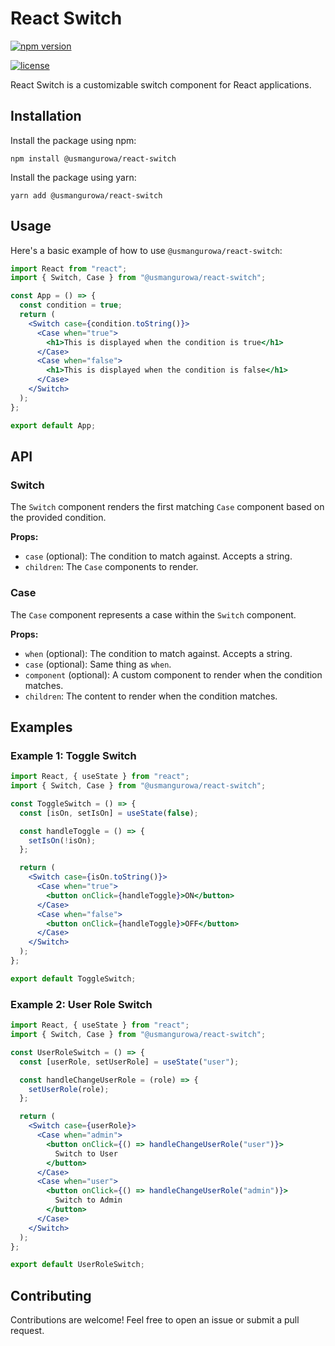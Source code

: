 # React Switch

[![npm version](https://img.shields.io/npm/v/react-switch.svg)](https://www.npmjs.com/package/react-switch)

[![license](https://img.shields.io/npm/l/react-switch.svg)](https://github.com/your-username/react-switch/blob/master/LICENSE)

React Switch is a customizable switch component for React applications.

## Installation

Install the package using npm:

```shell
npm install @usmangurowa/react-switch
```

Install the package using yarn:

```shell
yarn add @usmangurowa/react-switch
```

## Usage

Here's a basic example of how to use `@usmangurowa/react-switch`:

```jsx
import React from "react";
import { Switch, Case } from "@usmangurowa/react-switch";

const App = () => {
  const condition = true;
  return (
    <Switch case={condition.toString()}>
      <Case when="true">
        <h1>This is displayed when the condition is true</h1>
      </Case>
      <Case when="false">
        <h1>This is displayed when the condition is false</h1>
      </Case>
    </Switch>
  );
};

export default App;
```

## API

### Switch

The `Switch` component renders the first matching `Case` component based on the provided condition.

**Props:**

- `case` (optional): The condition to match against. Accepts a string.
- `children`: The `Case` components to render.

### Case

The `Case` component represents a case within the `Switch` component.

**Props:**

- `when` (optional): The condition to match against. Accepts a string.
- `case` (optional): Same thing as `when`.
- `component` (optional): A custom component to render when the condition matches.
- `children`: The content to render when the condition matches.

## Examples

### Example 1: Toggle Switch

```jsx
import React, { useState } from "react";
import { Switch, Case } from "@usmangurowa/react-switch";

const ToggleSwitch = () => {
  const [isOn, setIsOn] = useState(false);

  const handleToggle = () => {
    setIsOn(!isOn);
  };

  return (
    <Switch case={isOn.toString()}>
      <Case when="true">
        <button onClick={handleToggle}>ON</button>
      </Case>
      <Case when="false">
        <button onClick={handleToggle}>OFF</button>
      </Case>
    </Switch>
  );
};

export default ToggleSwitch;
```

### Example 2: User Role Switch

```jsx
import React, { useState } from "react";
import { Switch, Case } from "@usmangurowa/react-switch";

const UserRoleSwitch = () => {
  const [userRole, setUserRole] = useState("user");

  const handleChangeUserRole = (role) => {
    setUserRole(role);
  };

  return (
    <Switch case={userRole}>
      <Case when="admin">
        <button onClick={() => handleChangeUserRole("user")}>
          Switch to User
        </button>
      </Case>
      <Case when="user">
        <button onClick={() => handleChangeUserRole("admin")}>
          Switch to Admin
        </button>
      </Case>
    </Switch>
  );
};

export default UserRoleSwitch;
```

## Contributing

Contributions are welcome! Feel free to open an issue or submit a pull request.

